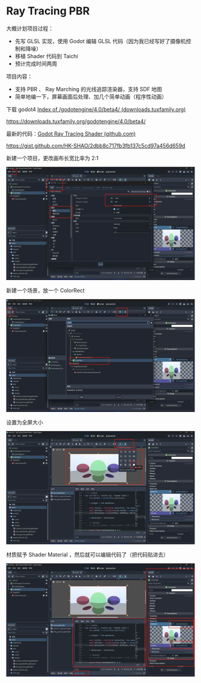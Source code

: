 # Ray Tracing PBR

大概计划项目过程：
-    先写 GLSL 实现，使用 Godot 编辑 GLSL 代码（因为我已经写好了摄像机控制和降噪）
-    移植 Shader 代码到 Taichi
-    预计完成时间两周


项目内容：
-    支持 PBR 、 Ray Marching 的光线追踪渲染器，支持 SDF 地图
-    简单地编一下，屏幕画面后处理、加几个简单动画（程序性动画）

 

 

下载 godot4 [Index of /godotengine/4.0/beta4/ (downloads.tuxfamily.org)](https://downloads.tuxfamily.org/godotengine/4.0/beta4/)

https://downloads.tuxfamily.org/godotengine/4.0/beta4/

 

最新的代码：[Godot Ray Tracing Shader (github.com)](https://gist.github.com/HK-SHAO/2dbb8c717fb3fb137c5cd97a456d659d)

https://gist.github.com/HK-SHAO/2dbb8c717fb3fb137c5cd97a456d659d

 

新建一个项目，更改画布长宽比率为 2:1

![img](README.assets/clip_image002.jpg)



 

新建一个场景，放一个 ColorRect 

![img](README.assets/clip_image004.jpg)

 

 

设置为全屏大小

![img](README.assets/clip_image006.jpg)

 



 

材质赋予 Shader Material ，然后就可以编辑代码了（把代码贴进去）

![img](README.assets/clip_image008.jpg)